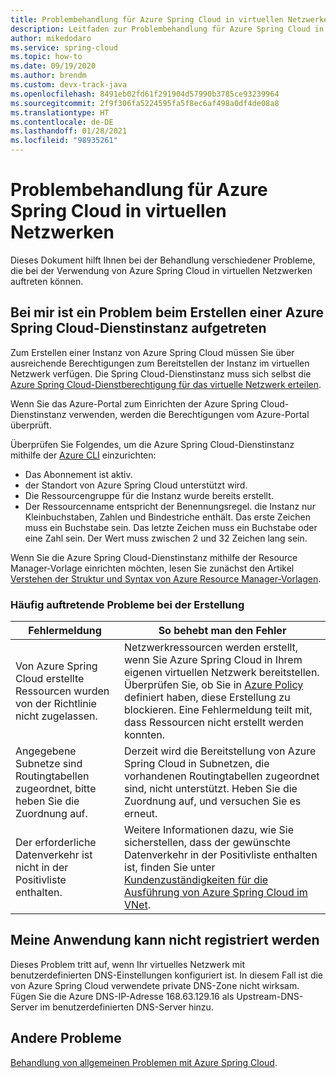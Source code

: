 ```yaml
---
title: Problembehandlung für Azure Spring Cloud in virtuellen Netzwerken
description: Leitfaden zur Problembehandlung für Azure Spring Cloud in virtuellen Netzwerken.
author: mikedodaro
ms.service: spring-cloud
ms.topic: how-to
ms.date: 09/19/2020
ms.author: brendm
ms.custom: devx-track-java
ms.openlocfilehash: 8491eb02fd61f291904d57990b3785ce93239964
ms.sourcegitcommit: 2f9f306fa5224595fa5f8ec6af498a0df4de08a8
ms.translationtype: HT
ms.contentlocale: de-DE
ms.lasthandoff: 01/28/2021
ms.locfileid: "98935261"
---
```

# <a name="troubleshooting-azure-spring-cloud-in-virtual-networks"></a>Problembehandlung für Azure Spring Cloud in virtuellen Netzwerken

Dieses Dokument hilft Ihnen bei der Behandlung verschiedener Probleme, die bei der Verwendung von Azure Spring Cloud in virtuellen Netzwerken auftreten können.

## <a name="i-encountered-a-problem-with-creating-an-azure-spring-cloud-service-instance"></a>Bei mir ist ein Problem beim Erstellen einer Azure Spring Cloud-Dienstinstanz aufgetreten

Zum Erstellen einer Instanz von Azure Spring Cloud müssen Sie über ausreichende Berechtigungen zum Bereitstellen der Instanz im virtuellen Netzwerk verfügen.  Die Spring Cloud-Dienstinstanz muss sich selbst die [Azure Spring Cloud-Dienstberechtigung für das virtuelle Netzwerk erteilen](spring-cloud-tutorial-deploy-in-azure-virtual-network.md#grant-service-permission-to-the-virtual-network).

Wenn Sie das Azure-Portal zum Einrichten der Azure Spring Cloud-Dienstinstanz verwenden, werden die Berechtigungen vom Azure-Portal überprüft.

Überprüfen Sie Folgendes, um die Azure Spring Cloud-Dienstinstanz mithilfe der [Azure CLI](https://docs.microsoft.com/cli/azure/get-started-with-azure-cli) einzurichten:

- Das Abonnement ist aktiv.
- der Standort von Azure Spring Cloud unterstützt wird.
- Die Ressourcengruppe für die Instanz wurde bereits erstellt.
- Der Ressourcenname entspricht der Benennungsregel. die Instanz nur Kleinbuchstaben, Zahlen und Bindestriche enthält. Das erste Zeichen muss ein Buchstabe sein. Das letzte Zeichen muss ein Buchstabe oder eine Zahl sein. Der Wert muss zwischen 2 und 32 Zeichen lang sein.

Wenn Sie die Azure Spring Cloud-Dienstinstanz mithilfe der Resource Manager-Vorlage einrichten möchten, lesen Sie zunächst den Artikel [Verstehen der Struktur und Syntax von Azure Resource Manager-Vorlagen](https://docs.microsoft.com/azure/azure-resource-manager/resource-group-authoring-templates).

### <a name="common-creation-issues"></a>Häufig auftretende Probleme bei der Erstellung

| Fehlermeldung | So behebt man den Fehler |
|------|------|
| Von Azure Spring Cloud erstellte Ressourcen wurden von der Richtlinie nicht zugelassen. | Netzwerkressourcen werden erstellt, wenn Sie Azure Spring Cloud in Ihrem eigenen virtuellen Netzwerk bereitstellen. Überprüfen Sie, ob Sie in [Azure Policy](https://docs.microsoft.com/azure/governance/policy/overview) definiert haben, diese Erstellung zu blockieren. Eine Fehlermeldung teilt mit, dass Ressourcen nicht erstellt werden konnten. |
| Angegebene Subnetze sind Routingtabellen zugeordnet, bitte heben Sie die Zuordnung auf. | Derzeit wird die Bereitstellung von Azure Spring Cloud in Subnetzen, die vorhandenen Routingtabellen zugeordnet sind, nicht unterstützt. Heben Sie die Zuordnung auf, und versuchen Sie es erneut. |
| Der erforderliche Datenverkehr ist nicht in der Positivliste enthalten. | Weitere Informationen dazu, wie Sie sicherstellen, dass der gewünschte Datenverkehr in der Positivliste enthalten ist, finden Sie unter [Kundenzuständigkeiten für die Ausführung von Azure Spring Cloud im VNet](spring-cloud-vnet-customer-responsibilities.md). |

## <a name="my-application-cant-be-registered"></a>Meine Anwendung kann nicht registriert werden

Dieses Problem tritt auf, wenn Ihr virtuelles Netzwerk mit benutzerdefinierten DNS-Einstellungen konfiguriert ist. In diesem Fall ist die von Azure Spring Cloud verwendete private DNS-Zone nicht wirksam. Fügen Sie die Azure DNS-IP-Adresse 168.63.129.16 als Upstream-DNS-Server im benutzerdefinierten DNS-Server hinzu.

## <a name="other-issues"></a>Andere Probleme

[Behandlung von allgemeinen Problemen mit Azure Spring Cloud](https://docs.microsoft.com/azure/spring-cloud/spring-cloud-troubleshoot).